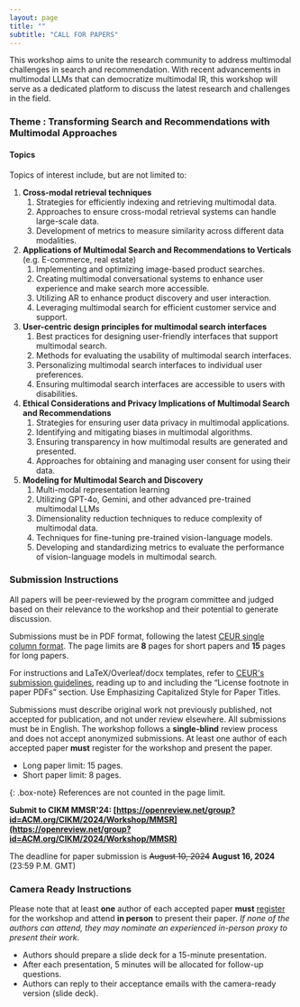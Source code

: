 ```yaml
---
layout: page
title: ""
subtitle: "CALL FOR PAPERS"
---
```


This workshop aims to unite the research community to address multimodal challenges in search and recommendation. With recent advancements in multimodal LLMs that can democratize multimodal IR, this workshop will serve as a dedicated platform to discuss the latest research and challenges in the field.

### Theme : Transforming Search and Recommendations with Multimodal Approaches

#### Topics

Topics of interest include, but are not limited to:

1. **Cross-modal retrieval techniques**
   1. Strategies for efficiently indexing and retrieving multimodal data.
   2. Approaches to ensure cross-modal retrieval systems can handle large-scale data.
   3. Development of metrics to measure similarity across different data modalities.
2. **Applications of Multimodal Search and Recommendations to Verticals** (e.g. E-commerce,
   real estate)
   1. Implementing and optimizing image-based product searches.
   2. Creating multimodal conversational systems to enhance user experience and make search more accessible.
   3. Utilizing AR to enhance product discovery and user interaction.
   4. Leveraging multimodal search for efficient customer service and support.
3. **User-centric design principles for multimodal search interfaces**
   1. Best practices for designing user-friendly interfaces that support multimodal search.
   2. Methods for evaluating the usability of multimodal search interfaces.
   3. Personalizing multimodal search interfaces to individual user preferences.
   4. Ensuring multimodal search interfaces are accessible to users with disabilities.
4. **Ethical Considerations and Privacy Implications of Multimodal Search and Recommendations**
   1. Strategies for ensuring user data privacy in multimodal applications.
   2. Identifying and mitigating biases in multimodal algorithms.
   3. Ensuring transparency in how multimodal results are generated and presented.
   4. Approaches for obtaining and managing user consent for using their data.
5. **Modeling for Multimodal Search and Discovery**
   1. Multi-modal representation learning
   2. Utilizing GPT-4o, Gemini, and other advanced pre-trained multimodal LLMs
   3. Dimensionality reduction techniques to reduce complexity of multimodal data.
   4. Techniques for fine-tuning pre-trained vision-language models.
   5. Developing and standardizing metrics to evaluate the performance of vision-language models in multimodal search.

### Submission Instructions

All papers will be peer-reviewed by the program committee and judged based on their relevance to the workshop and their potential to generate discussion.

Submissions must be in PDF format, following the latest [CEUR single column format](https://www.overleaf.com/latex/templates/template-for-submissions-to-ceur-workshop-proceedings-ceur-ws-dot-org/wqyfdgftmcfw). The page limits are **8** pages for short papers and **15** pages for long papers.

For instructions and LaTeX/Overleaf/docx templates, refer to [CEUR's submission guidelines](https://ceur-ws.org/HOWTOSUBMIT.html#CEURART), reading up to and including the “License footnote in paper PDFs” section. Use Emphasizing Capitalized Style for Paper Titles.

Submissions must describe original work not previously published, not accepted for publication, and not under review elsewhere. All submissions must be in English. The workshop follows a **single-blind** review process and does not accept anonymized submissions. At least one author of each accepted paper **must** register for the workshop and present the paper.

- Long paper limit: 15 pages.
- Short paper limit: 8 pages.

{: .box-note}
References are not counted in the page limit.

**Submit to CIKM MMSR'24: [https://openreview.net/group?id=ACM.org/CIKM/2024/Workshop/MMSR](https://openreview.net/group?id=ACM.org/CIKM/2024/Workshop/MMSR)**

The deadline for paper submission is ~~August 10, 2024~~ **August 16, 2024** (23:59 P.M. GMT)

### Camera Ready Instructions

Please note that at least **one** author of each accepted paper **must** [register](https://cikm2024.org/registrations/) for the workshop and attend **in person** to present their paper. 
_If none of the authors can attend, they may nominate an experienced in-person proxy to present their work._

- Authors should prepare a slide deck for a 15-minute presentation.
- After each presentation, 5 minutes will be allocated for follow-up questions.
- Authors can reply to their acceptance emails with the camera-ready version (slide deck).
